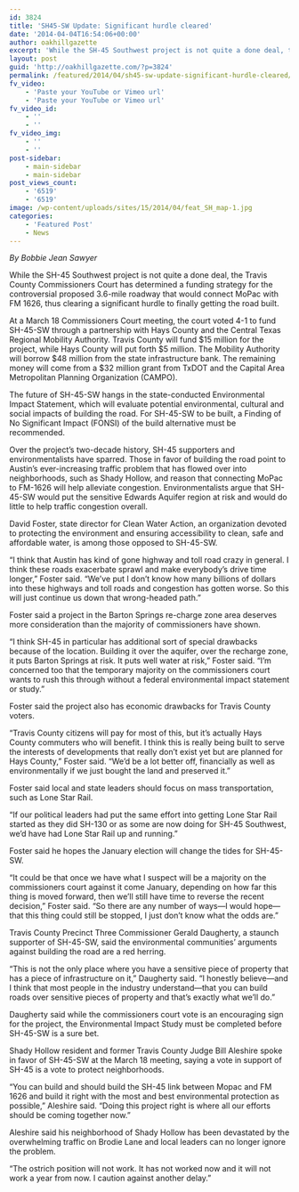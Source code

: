 ```yaml
---
id: 3824
title: 'SH45-SW Update: Significant hurdle cleared'
date: '2014-04-04T16:54:06+00:00'
author: oakhillgazette
excerpt: 'While the SH-45 Southwest project is not quite a done deal, the Travis County Commissioners Court has determined a funding strategy for the controversial proposed 3.6-mile roadway that would connect MoPac with FM 1626, thus clearing a significant hurdle to finally getting the road built.'
layout: post
guid: 'http://oakhillgazette.com/?p=3824'
permalink: /featured/2014/04/sh45-sw-update-significant-hurdle-cleared/
fv_video:
    - 'Paste your YouTube or Vimeo url'
    - 'Paste your YouTube or Vimeo url'
fv_video_id:
    - ''
    - ''
fv_video_img:
    - ''
    - ''
post-sidebar:
    - main-sidebar
    - main-sidebar
post_views_count:
    - '6519'
    - '6519'
image: /wp-content/uploads/sites/15/2014/04/feat_SH_map-1.jpg
categories:
    - 'Featured Post'
    - News
---
```


*By Bobbie Jean Sawyer*

While the SH-45 Southwest project is not quite a done deal, the Travis County Commissioners Court has determined a funding strategy for the controversial proposed 3.6-mile roadway that would connect MoPac with FM 1626, thus clearing a significant hurdle to finally getting the road built.

At a March 18 Commissioners Court meeting, the court voted 4-1 to fund SH-45-SW through a partnership with Hays County and the Central Texas Regional Mobility Authority. Travis County will fund $15 million for the project, while Hays County will put forth $5 million. The Mobility Authority will borrow $48 million from the state infrastructure bank. The remaining money will come from a $32 million grant from TxDOT and the Capital Area Metropolitan Planning Organization (CAMPO).

The future of SH-45-SW hangs in the state-conducted Environmental Impact Statement, which will evaluate potential environmental, cultural and social impacts of building the road. For SH-45-SW to be built, a Finding of No Significant Impact (FONSI) of the build alternative must be recommended.

Over the project’s two-decade history, SH-45 supporters and environmentalists have sparred. Those in favor of building the road point to Austin’s ever-increasing traffic problem that has flowed over into neighborhoods, such as Shady Hollow, and reason that connecting MoPac to FM-1626 will help alleviate congestion. Environmentalists argue that SH-45-SW would put the sensitive Edwards Aquifer region at risk and would do little to help traffic congestion overall.

David Foster, state director for Clean Water Action, an organization devoted to protecting the environment and ensuring accessibility to clean, safe and affordable water, is among those opposed to SH-45-SW.

“I think that Austin has kind of gone highway and toll road crazy in general. I think these roads exacerbate sprawl and make everybody’s drive time longer,” Foster said. “We’ve put I don’t know how many billions of dollars into these highways and toll roads and congestion has gotten worse. So this will just continue us down that wrong-headed path.”

Foster said a project in the Barton Springs re-charge zone area deserves more consideration than the majority of commissioners have shown.

“I think SH-45 in particular has additional sort of special drawbacks because of the location. Building it over the aquifer, over the recharge zone, it puts Barton Springs at risk. It puts well water at risk,” Foster said. “I’m concerned too that the temporary majority on the commissioners court wants to rush this through without a federal environmental impact statement or study.”

Foster said the project also has economic drawbacks for Travis County voters.

“Travis County citizens will pay for most of this, but it’s actually Hays County commuters who will benefit. I think this is really being built to serve the interests of developments that really don’t exist yet but are planned for Hays County,” Foster said. “We’d be a lot better off, financially as well as environmentally if we just bought the land and preserved it.”

Foster said local and state leaders should focus on mass transportation, such as Lone Star Rail.

“If our political leaders had put the same effort into getting Lone Star Rail started as they did SH-130 or as some are now doing for SH-45 Southwest, we’d have had Lone Star Rail up and running.”

Foster said he hopes the January election will change the tides for SH-45-SW.

“It could be that once we have what I suspect will be a majority on the commissioners court against it come January, depending on how far this thing is moved forward, then we’ll still have time to reverse the recent decision,” Foster said. “So there are any number of ways—I would hope—that this thing could still be stopped, I just don’t know what the odds are.”

Travis County Precinct Three Commissioner Gerald Daugherty, a staunch supporter of SH-45-SW, said the environmental communities’ arguments against building the road are a red herring.

“This is not the only place where you have a sensitive piece of property that has a piece of infrastructure on it,” Daugherty said. “I honestly believe—and I think that most people in the industry understand—that you can build roads over sensitive pieces of property and that’s exactly what we’ll do.”

Daugherty said while the commissioners court vote is an encouraging sign for the project, the Environmental Impact Study must be completed before SH-45-SW is a sure bet.

Shady Hollow resident and former Travis County Judge Bill Aleshire spoke in favor of SH-45-SW at the March 18 meeting, saying a vote in support of SH-45 is a vote to protect neighborhoods.

“You can build and should build the SH-45 link between Mopac and FM 1626 and build it right with the most and best environmental protection as possible,” Aleshire said. “Doing this project right is where all our efforts should be coming together now.”

Aleshire said his neighborhood of Shady Hollow has been devastated by the overwhelming traffic on Brodie Lane and local leaders can no longer ignore the problem.

“The ostrich position will not work. It has not worked now and it will not work a year from now. I caution against another delay.”